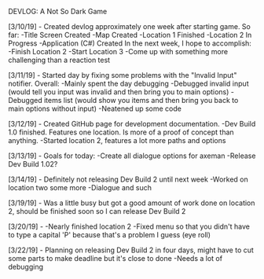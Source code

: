 DEVLOG: A Not So Dark Game

[3/10/19] - Created devlog approximately one week after starting game. So far: 
-Title Screen Created 
-Map Created 
-Location 1 Finished 
-Location 2 In Progress 
-Application (C#) Created 
In the next week, I hope to accomplish: 
-Finish Location 2 
-Start Location 3 
-Come up with something more challenging than a reaction test

[3/11/19] - Started day by fixing some problems with the "Invalid Input" notifier. Overall: 
-Mainly spent the day debugging 
-Debugged invalid input (would tell you input was invalid and then bring you to main options) 
-Debugged items list (would show you items and then bring you back to main options without input) 
-Neatened up some code

[3/12/19] - Created GitHub page for development documentation. 
-Dev Build 1.0 finished. Features one location. Is more of a proof of concept than anything. 
-Started location 2, features a lot more paths and options

[3/13/19] - Goals for today: 
-Create all dialogue options for axeman 
-Release Dev Build 1.02?

[3/14/19] - Definitely not releasing Dev Build 2 until next week 
-Worked on location two some more 
-Dialogue and such

[3/19/19] - Was a little busy but got a good amount of work done on location 2, should be finished soon so I can release Dev Build 2

[3/20/19] - -Nearly finished location 2 -Fixed menu so that you didn't have to type a capital 'P' because that's a problem I guess (eye roll)

[3/22/19] - Planning on releasing Dev Build 2 in four days, might have to cut some parts to make deadline but it's close to done 
-Needs a lot of debugging